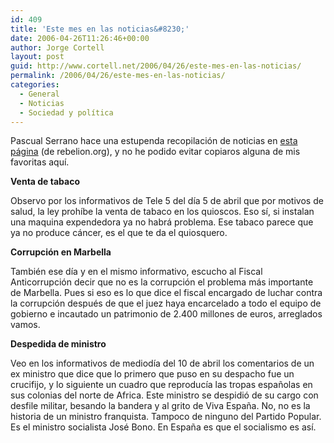 ```yaml
---
id: 409
title: 'Este mes en las noticias&#8230;'
date: 2006-04-26T11:26:46+00:00
author: Jorge Cortell
layout: post
guid: http://www.cortell.net/2006/04/26/este-mes-en-las-noticias/
permalink: /2006/04/26/este-mes-en-las-noticias/
categories:
  - General
  - Noticias
  - Sociedad y polí­tica
---
```

Pascual Serrano hace una estupenda recopilación de noticias en [esta página](http://www.rebelion.org/noticia.php?id=30458) (de rebelion.org), y no he podido evitar copiaros alguna de mis favoritas aquí­.

**Venta de tabaco**
  
Observo por los informativos de Tele 5 del dí­a 5 de abril que por motivos de salud, la ley prohí­be la venta de tabaco en los quioscos. Eso sí­, si instalan una maquina expendedora ya no habrá problema. Ese tabaco parece que ya no produce cáncer, es el que te da el quiosquero.

**Corrupción en Marbella**
  
También ese dí­a y en el mismo informativo, escucho al Fiscal Anticorrupción decir que no es la corrupción el problema más importante de Marbella. Pues si eso es lo que dice el fiscal encargado de luchar contra la corrupción después de que el juez haya encarcelado a todo el equipo de gobierno e incautado un patrimonio de 2.400 millones de euros, arreglados vamos.

**Despedida de ministro**
  
Veo en los informativos de mediodí­a del 10 de abril los comentarios de un ex ministro que dice que lo primero que puso en su despacho fue un crucifijo, y lo siguiente un cuadro que reproducí­a las tropas españolas en sus colonias del norte de Africa. Este ministro se despidió de su cargo con desfile militar, besando la bandera y al grito de Viva España. No, no es la historia de un ministro franquista. Tampoco de ninguno del Partido Popular. Es el ministro socialista José Bono. En España es que el socialismo es así­.